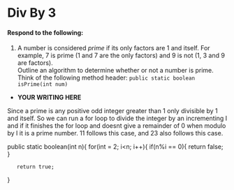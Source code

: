 # Div By 3
#### Respond to the following:

1. A number is considered *prime* if its only factors are 1 and itself. For example, 7 is prime (1 and 7 are the only factors) and 9 is not (1, 3 and 9 are factors).  
Outline an algorithm to determine whether or not a number is prime.  
Think of the following method header:
`public static boolean isPrime(int num)`


  * **YOUR WRITING HERE**
  
 Since a prime is any positive odd integer greater than 1 only divisible by 1 and itself. 
 So we can run a for loop to divide the integer by an incrementing I and if it finishes the for loop and doesnt give a remainder of 0 when modulo by I it is a prime number. 11 follows this case, and 23 also follows this case.
 
 public static boolean(int n){
    for(int = 2; i<n; i++){
       if(n%i == 0){
       return false;
       }
       
       
       return true;
 }
